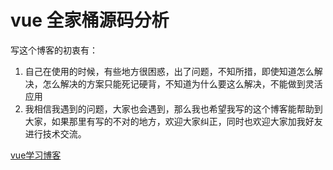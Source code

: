 #  vue 全家桶源码分析

写这个博客的初衷有：

1. 自己在使用的时候，有些地方很困惑，出了问题，不知所措，即使知道怎么解决，怎么解决的方案只能死记硬背，不知道为什么要这么解决，不能做到灵活应用
2. 我相信我遇到的问题，大家也会遇到，那么我也希望我写的这个博客能帮助到大家，如果那里有写的不对的地方，欢迎大家纠正，同时也欢迎大家加我好友进行技术交流。

[vue学习博客](https://gitbu.github.io/learn-vue/vue2/vue/prepare/)

